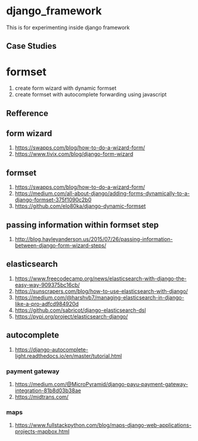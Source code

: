 # django_framework
This is for experimenting inside django framework


Case Studies
------------
 # formset
 1. create form wizard with dynamic formset
 2. create formset with autocomplete forwarding using javascript

Refference
-----------

## form wizard
  1. https://swapps.com/blog/how-to-do-a-wizard-form/
  2. https://www.tivix.com/blog/django-form-wizard
  
  
## formset
  1. https://swapps.com/blog/how-to-do-a-wizard-form/
  2. https://medium.com/all-about-django/adding-forms-dynamically-to-a-django-formset-375f1090c2b0
  3. https://github.com/elo80ka/django-dynamic-formset
  
  
  passing information within formset step
  ---------------------------------------
  1. http://blog.hayleyanderson.us/2015/07/26/passing-information-between-django-form-wizard-steps/


## elasticsearch
  1. https://www.freecodecamp.org/news/elasticsearch-with-django-the-easy-way-909375bc16cb/
  2. https://sunscrapers.com/blog/how-to-use-elasticsearch-with-django/
  3. https://medium.com/@harshvb7/managing-elasticsearch-in-django-like-a-pro-adfcd984920d
  4. https://github.com/sabricot/django-elasticsearch-dsl
  5. https://pypi.org/project/elasticsearch-django/


## autocomplete
1. https://django-autocomplete-light.readthedocs.io/en/master/tutorial.html


### payment gateway
1. https://medium.com/@MicroPyramid/django-payu-payment-gateway-integration-81b8d03b38ae
2. https://midtrans.com/


### maps
1. https://www.fullstackpython.com/blog/maps-django-web-applications-projects-mapbox.html
